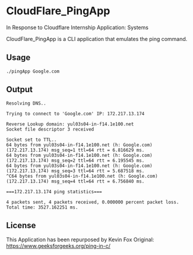 

# CloudFlare_PingApp

In Response to Cloudflare Internship Application: Systems

CloudFlare_PingApp is a CLI application that emulates the ping command.


## Usage

```
./pingApp Google.com
```
## Output
```
Resolving DNS..

Trying to connect to 'Google.com' IP: 172.217.13.174

Reverse Lookup domain: yul03s04-in-f14.1e100.net
Socket file descriptor 3 received

Socket set to TTL..
64 bytes from yul03s04-in-f14.1e100.net (h: Google.com) (172.217.13.174) msg_seq=1 ttl=64 rtt = 6.816629 ms.
64 bytes from yul03s04-in-f14.1e100.net (h: Google.com) (172.217.13.174) msg_seq=2 ttl=64 rtt = 6.195545 ms.
64 bytes from yul03s04-in-f14.1e100.net (h: Google.com) (172.217.13.174) msg_seq=3 ttl=64 rtt = 5.687518 ms.
^C64 bytes from yul03s04-in-f14.1e100.net (h: Google.com) (172.217.13.174) msg_seq=4 ttl=64 rtt = 6.756840 ms.

===172.217.13.174 ping statistics===

4 packets sent, 4 packets received, 0.000000 percent packet loss. Total time: 3527.162251 ms.

```



## License
This Application has been repurposed by Kevin Fox
Original: https://www.geeksforgeeks.org/ping-in-c/


